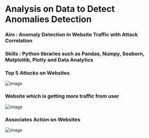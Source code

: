 # Analysis on Data to Detect Anomalies Detection

### Aim : Anomaly Detection in Website Traffic with Attack Correlation
### Skills : Python libraries such as Pandas, Numpy, Seaborn, Matplotlib, Plotly and Data Analytics

### Top 5 Attacks on Websites
![image](https://github.com/Pramanik4/Anomalies_Detection_Project/assets/75212387/df99fd5a-c40d-4a62-9042-3a72e239bfcd)

### Website which is getting more traffic from user
![image](https://github.com/Pramanik4/Anomalies_Detection_Project/assets/75212387/863d5943-2347-43ec-a024-1a1b339f8b38)


### Associates Action on Websites
![image](https://github.com/Pramanik4/Anomalies_Detection_Project/assets/75212387/144c9d31-f27d-4b71-8653-3d15683b7747)


